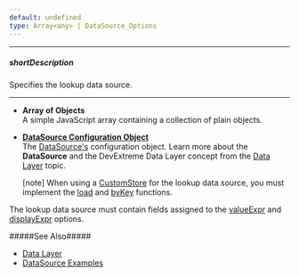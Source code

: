 ```yaml
---
default: undefined
type: Array<any> | DataSource_Options
---
```

---
##### shortDescription
Specifies the lookup data source.

---
- **Array of Objects**       
A simple JavaScript array containing a collection of plain objects.

- [**DataSource Configuration Object**](/api-reference/30%20Data%20Layer/DataSource/1%20Configuration '/Documentation/ApiReference/Data_Layer/DataSource/Configuration/')       
The [DataSource's](/api-reference/30%20Data%20Layer/DataSource '/Documentation/ApiReference/Data_Layer/DataSource/') configuration object. Learn more about the **DataSource** and the DevExtreme Data Layer concept from the [Data Layer](/concepts/30%20Data%20Layer/5%20Data%20Layer '/Documentation/Guide/Data_Layer/Data_Layer/') topic.

    [note] When using a [CustomStore](/api-reference/30%20Data%20Layer/CustomStore '/Documentation/ApiReference/Data_Layer/CustomStore/') for the lookup data source, you must implement the [load](/api-reference/30%20Data%20Layer/CustomStore/1%20Configuration/load.md '/Documentation/ApiReference/Data_Layer/CustomStore/Configuration/#load') and [byKey](/api-reference/30%20Data%20Layer/CustomStore/1%20Configuration/byKey.md '/Documentation/ApiReference/Data_Layer/CustomStore/Configuration/#byKey') functions.

The lookup data source must contain fields assigned to the [valueExpr](/api-reference/10%20UI%20Widgets/dxFilterBuilder/5%20Field/lookup/valueExpr.md '/Documentation/ApiReference/UI_Widgets/dxFilterBuilder/Field/lookup/#valueExpr') and [displayExpr](/api-reference/10%20UI%20Widgets/dxFilterBuilder/5%20Field/lookup/displayExpr.md '/Documentation/ApiReference/UI_Widgets/dxFilterBuilder/Field/lookup/#displayExpr') options.

#####See Also#####
- [Data Layer](/concepts/30%20Data%20Layer/5%20Data%20Layer '/Documentation/Guide/Data_Layer/Data_Layer/')
- [DataSource Examples](/concepts/30%20Data%20Layer/51%20Data%20Source%20Examples '/Documentation/Guide/Data_Layer/Data_Source_Examples/')